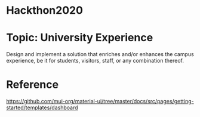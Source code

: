 # Hackthon2020
# Topic: University Experience
Design and implement a solution that enriches and/or enhances the campus experience, be it for students, visitors, staff, or any combination thereof.


# Reference
https://github.com/mui-org/material-ui/tree/master/docs/src/pages/getting-started/templates/dashboard
